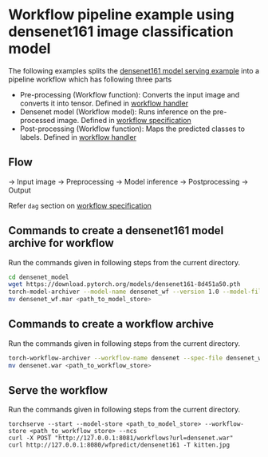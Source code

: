 # Workflow pipeline example using densenet161 image classification model

The following examples splits the [densenet161 model serving example](../../image_classifier/densenet_161) into a pipeline workflow which has following three parts

 - Pre-processing (Workflow function): Converts the input image and converts it into tensor. Defined in [workflow handler](densenet_workflow_handler.py)
 - Densenet model (Workflow model): Runs inference on the pre-processed image. Defined in [workflow specification](densenet_workflow.yaml)
 - Post-processing (Workflow function): Maps the predicted classes to labels. Defined in [workflow handler](densenet_workflow_handler.py)

## Flow

 -> Input image -> Preprocessing -> Model inference -> Postprocessing -> Output

Refer `dag` section on [workflow specification](densenet_workflow.yaml)

## Commands to create a densenet161 model archive for workflow

Run the commands given in following steps from the current directory.

```bash
cd densenet_model
wget https://download.pytorch.org/models/densenet161-8d451a50.pth
torch-model-archiver --model-name densenet_wf --version 1.0 --model-file model.py --serialized-file densenet161-8d451a50.pth --handler densenet_handler.py
mv densenet_wf.mar <path_to_model_store>
```

## Commands to create a workflow archive

Run the commands given in following steps from the current directory.

```bash
torch-workflow-archiver --workflow-name densenet --spec-file densenet_workflow.yaml --handler densenet_workflow_handler.py --extra-files index_to_name.json
mv densenet.war <path_to_workflow_store>
```

## Serve the workflow

Run the commands given in following steps from the current directory.

```
torchserve --start --model-store <path_to_model_store> --workflow-store <path_to_workflow_store> --ncs
curl -X POST "http://127.0.0.1:8081/workflows?url=densenet.war"
curl http://127.0.0.1:8080/wfpredict/densenet161 -T kitten.jpg
```